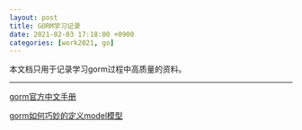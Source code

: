 ```yaml
---
layout: post
title: GORM学习记录 
date: 2021-02-03 17:18:00 +0900
categories: [work2021, go] 
---
```


本文档只用于记录学习gorm过程中高质量的资料。

---
[gorm官方中文手册](https://gorm.io/zh_CN/docs/) 

[gorm如何巧妙的定义model模型](https://blog.csdn.net/raoxiaoya/article/details/109027899)


